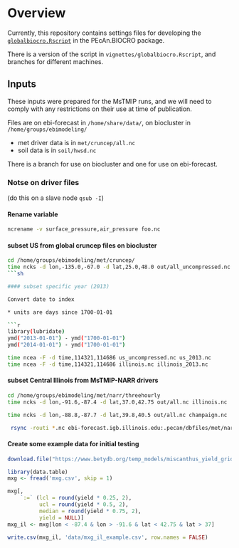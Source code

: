 # Overview 

Currently, this repository contains settings files for developing the [`globalbiocro.Rscript`](https://github.com/ebimodeling/pecan/blob/biocro-module2/models/biocro/inst/globalbiocro.Rscript) in the PEcAn.BIOCRO package.

There is a version of the script in `vignettes/globalbiocro.Rscript`, and branches for different machines.


## Inputs

These inputs were prepared for the MsTMIP runs, and we will need to comply with any restrictions on their use at time of publication.

Files are on ebi-forecast in `/home/share/data/`, on biocluster in `/home/groups/ebimodeling/`

* met driver data is in `met/cruncep/all.nc`
* soil data is in `soil/hwsd.nc`

There is a branch for use on biocluster and one for use on ebi-forecast. 

### Notse on driver files

(do this on a slave node `qsub -I`)

#### Rename variable

```sh
ncrename -v surface_pressure,air_pressure foo.nc 
```

#### subset US from global cruncep files on biocluster

```sh
cd /home/groups/ebimodeling/met/cruncep/
time ncks -d lon,-135.0,-67.0 -d lat,25.0,48.0 out/all_uncompressed.nc us_uncompressed.nc
```sh

#### subset specific year (2013)

Convert date to index 

* units are days since 1700-01-01

```r
library(lubridate)
ymd("2013-01-01") - ymd("1700-01-01")
ymd("2014-01-01") - ymd("1700-01-01") 
```

```sh
time ncea -F -d time,114321,114686 us_uncompressed.nc us_2013.nc
time ncea -F -d time,114321,114686 illinois.nc illinois_2013.nc
```

#### subset Central Illinois from MsTMIP-NARR drivers

```sh
cd /home/groups/ebimodeling/met/narr/threehourly
time ncks -d lon,-91.6,-87.4 -d lat,37.0,42.75 out/all.nc illinois.nc

time ncks -d lon,-88.8,-87.7 -d lat,39.8,40.5 out/all.nc champaign.nc

 rsync -routi *.nc ebi-forecast.igb.illinois.edu:.pecan/dbfiles/met/narr/
```


#### Create some example data for initial testing

```r
download.file("https://www.betydb.org/temp_models/miscanthus_yield_grid.csv", method = 'wget', destfile = 'mxg.csv')

library(data.table)
mxg <- fread('mxg.csv', skip = 1)

mxg[,
    `:=` (lcl = round(yield * 0.25, 2),
          ucl = round(yield * 0.5, 2),
          median = round(yield * 0.75, 2),
          yield = NULL)]
mxg_il <- mxg[lon < -87.4 & lon > -91.6 & lat < 42.75 & lat > 37]

write.csv(mxg_il, 'data/mxg_il_example.csv', row.names = FALSE)

```